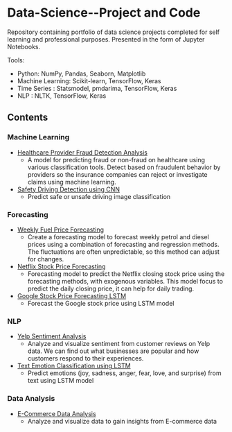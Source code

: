 # Data-Science--Project and Code

Repository containing portfolio of data science projects completed for self learning and professional purposes. Presented in the form of Jupyter Notebooks.

Tools:

- Python: NumPy, Pandas, Seaborn, Matplotlib
- Machine Learning: Scikit-learn, TensorFlow, Keras
- Time Series : Statsmodel, pmdarima, TensorFlow, Keras
- NLP : NLTK, TensorFlow, Keras

## Contents

### Machine Learning
- [Healthcare Provider Fraud Detection Analysis](https://github.com/BillyBSig/Data-Science--Portfolio/blob/main/Healthcare%20Provider%20Fraud%20Detection%20Analysis/Healthcare%20Provider%20Fraud.ipynb)
    - A model for predicting fraud or non-fraud on healthcare using various classification tools. Detect based on fraudulent behavior by providers so the insurance companies can reject or investigate claims using machine learning.
- [Safety Driving Detection using CNN](https://github.com/BillyBSig/Data-Science--Project-Code/blob/main/Safety%20Driving%20Detection/Safety%20Driving%20Detection.ipynb)
    - Predict safe or unsafe driving image classification
    
### Forecasting
- [Weekly Fuel Price Forecasting](https://github.com/BillyBSig/Data-Science--Portfolio/blob/main/Weekly%20Fuel%20Price%20Forecasting/Weekly%20Fuel%20Price%20Forecasting(MA%20LR)%20.ipynb)
    - Create a forecasting model to forecast weekly petrol and diesel prices using a combination of forecasting and regression methods. The fluctuations are often unpredictable, so this method can adjust for changes.
- [Netflix Stock Price Forecasting](https://github.com/BillyBSig/Data-Science--Portfolio/blob/main/Netflix%20Price%20Stock%20Forecasting/Netflix%20Price%20Stock%20Forecasting%20.ipynb)
    - Forecasting model to predict the Netflix closing stock price using the forecasting methods, with exogenous variables. This model focus to predict the daily closing price, it can help for daily trading.
- [Google Stock Price Forecasting LSTM](https://github.com/BillyBSig/Data-Science--Project-Code/blob/main/Google%20Stock%20Price%20Forecasting%20Using%20LSTM/Google%20Stock%20Price%20Forecasting%20.ipynb)
    - Forecast the Google stock price using LSTM model

### NLP
- [Yelp Sentiment Analysis](https://github.com/BillyBSig/Data-Science--Portfolio/blob/main/Yelp%20Sentiment%20Analysis/Yelp%20Sentiment%20Analysis.ipynb)
    - Analyze and visualize sentiment from customer reviews on Yelp data. We can find out what businesses are popular and how customers respond to their experiences.
- [Text Emotion Classification using LSTM](https://github.com/BillyBSig/Data-Science--Project-Code/blob/main/Text%20Emotion%20Classification%20using%20LSTM/Text%20Emotion%20Classification.ipynb)
    - Predict emotions (joy, sadness, anger, fear, love, and surprise) from text using LSTM model
    
### Data Analysis
- [E-Commerce Data Analysis](https://github.com/BillyBSig/Data-Science--Project-Code/blob/main/E-Commerce%20Data%20Analysis/Ecommerce_Data_Analysis.ipynb)
    - Analyze and visualize data to gain insights from E-commerce data
